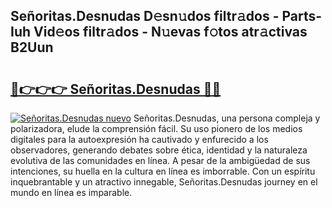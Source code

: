 ## Señoritas.Desnudas D𝚎sn𝚞dos filtr𝚊dos - Parts-Iuh Vid𝚎os filtr𝚊dos - N𝚞evas f𝚘tos atr𝚊ctivas B2Uun

# <h2><a href="http://mbdujh3.tromn.icu/?c=Se%c3%b1oritas.Desnudas">🔗👉👉👉 Señoritas.Desnudas 🔗🔗</a></h2>

[![Señoritas.Desnudas nuevo](https://i.imgur.com/pEAQMta.gif)](http://mbdujh3.tromn.icu/?c=Se%c3%b1oritas.Desnudas)
Señoritas.Desnudas, una persona compleja y polarizadora, elude la comprensión fácil. Su uso pionero de los medios digitales para la autoexpresión ha cautivado y enfurecido a los observadores, generando debates sobre ética, identidad y la naturaleza evolutiva de las comunidades en línea. A pesar de la ambigüedad de sus intenciones, su huella en la cultura en línea es imborrable. Con un espíritu inquebrantable y un atractivo innegable, Señoritas.Desnudas journey en el mundo en línea es imparable.
